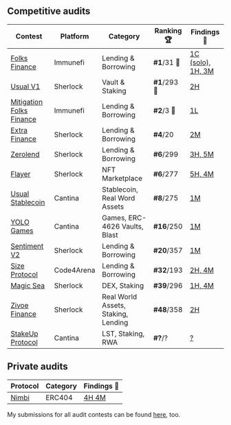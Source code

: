 ## Competitive audits

| Contest    |Platform| Category                  | Ranking 🏆   | Findings 🔎|
|------------|---------|------------------|-----------|----------|
| [Folks Finance](https://immunefi.com/boost/folksfinance-boost/leaderboard/)| Immunefi | Lending & Borrowing | **#1**/31 🥇 | [1C (solo), 1H, 3M](https://x.com/zarkk01/status/1839664100940394960)
| [Usual V1](https://audits.sherlock.xyz/contests/575?filter=results)| Sherlock | Vault & Staking | **#1**/293 🥇 | [2H](https://audits.sherlock.xyz/watson/zarkk01)
| [Mitigation Folks Finance](https://immunefi.com/boost/mitigation-audit-folksfinance/leaderboard/)| Immunefi | Lending & Borrowing | **#2**/3 🥈 | [1L](https://x.com/immunefi/status/1841111205412270090)
| [Extra Finance](https://audits.sherlock.xyz/contests/380?filter=results)| Sherlock | Lending & Borrowing | **#4**/20 | [2M](https://audits.sherlock.xyz/contests/380?filter=questions)
| [Zerolend](https://audits.sherlock.xyz/contests/466?filter=questions) | Sherlock |Lending & Borrowing| **#6**/299 | [3H, 5M](https://audits.sherlock.xyz/contests/466?filter=results)
| [Flayer](https://audits.sherlock.xyz/contests/468?filter=questions) | Sherlock |NFT Marketplace| **#6**/277 | [5H, 4M](https://audits.sherlock.xyz/contests/468?filter=results)
| [Usual Stablecoin](https://cantina.xyz/competitions/31a752e3-8ece-49b3-a9ee-d7294c659340)| Cantina | Stablecoin, Real Word Assets | **#8**/275 | [1M](https://github.com/auditszark/audits/blob/main/contests/2024-06-usual.md) 
| [YOLO Games](https://cantina.xyz/competitions/a2c3cc6a-e384-495f-9751-5d7e657bc219)| Cantina | Games, ERC-4626 Vaults, Blast | **#16**/250 | [1M](https://github.com/auditszark/audits/blob/main/contests/2024-05-yolo-games.md)
| [Sentiment V2](https://audits.sherlock.xyz/contests/349?filter=questions) | Sherlock |Lending & Borrowing| **#20**/357 | [1M](https://github.com/sherlock-audit/2024-08-sentiment-v2-judging/issues/161)
| [Size Protocol](https://code4rena.com/audits/2024-06-size)| Code4Arena | Lending & Borrowing | **#32**/193 | [2H, 4M](https://github.com/auditszark/audits/blob/main/contests/2024-06-size.md)
| [Magic Sea](https://audits.sherlock.xyz/contests/437)| Sherlock | DEX, Staking | **#39**/296 | [1H, 4M](https://github.com/auditszark/audits/blob/main/contests/2024-07-magic-sea.md)
| [Zivoe Finance](https://audits.sherlock.xyz/contests/280) | Sherlock | Real World Assets, Staking, Lending | **#48**/358 | [2H](https://github.com/auditszark/audits/blob/main/contests/2024-04-zivoe.md)
| [StakeUp Protocol](https://cantina.xyz/competitions/61087007-c7e9-4c4e-9d90-4e118933fecf) | Cantina | LST, Staking, RWA | **#?**/? | [?]()

## Private audits

| Protocol    | Category                  | Findings 🔎|
|---------------------------------------|-----------|----------|
| [Nimbi](https://nimbiwolfpack.com)  | ERC404 | [4H 4M](https://github.com/auditszark/audits/blob/main/private/2024-11-nimbi.pdf)


My submissions for all audit contests can be found [here](https://audits.sherlock.xyz/watson/zarkk01), too.
